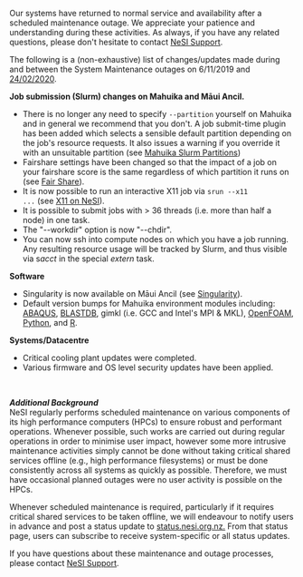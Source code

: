 Our systems have returned to normal service and availability after a
scheduled maintenance outage. We appreciate your patience and
understanding during these activities. As always, if you have any
related questions, please don't hesitate to contact [NeSI
Support](https://support.nesi.org.nz/hc/en-gb/articles/360000748496-User-support).

The following is a (non-exhaustive) list of changes/updates made during
and between the System Maintenance outages on 6/11/2019 and
[24/02/2020](https://status.nesi.org.nz/incidents/5yvnqfvrn87n).

**Job submission (Slurm) changes on Mahuika and Māui Ancil.**

-   There is no longer any need to specify `--partition` yourself on
    Mahuika and in general we recommend that you don\'t. A job
    submit-time plugin has been added which selects a sensible default
    partition depending on the job\'s resource requests. It also issues
    a warning if you override it with an unsuitable partition
    (see [Mahuika Slurm
    Partitions](https://support.nesi.org.nz/hc/en-gb/articles/360000204076))
-   Fairshare settings have been changed so that the impact of a job on
    your fairshare score is the same regardless of which partition it
    runs on (see [Fair
    Share](https://support.nesi.org.nz/hc/en-gb/articles/360000743536)).
-   It is now possible to run an interactive X11 job via
    `srun --x11 ...` (see [X11 on
    NeSI](https://support.nesi.org.nz/hc/en-gb/articles/360001075975)).
-   It is possible to submit jobs with \> 36 threads (i.e. more than
    half a node) in one task.
-   The \"\--workdir\" option is now \"\--chdir\".
-   You can now ssh into compute nodes on which you have a job running.
    Any resulting resource usage will be tracked by Slurm, and thus
    visible via s*acct* in the special *extern* task.

**Software**

-   Singularity is now available on Māui Ancil (see
    [Singularity](https://support.nesi.org.nz/hc/en-gb/articles/360001107916)).
-   Default version bumps for Mahuika environment modules including:
    [ABAQUS](https://support.nesi.org.nz/hc/en-gb/articles/212457807),
    [BLASTDB](https://support.nesi.org.nz/hc/en-gb/articles/208619807),
    gimkl (i.e. GCC and Intel\'s MPI & MKL),
    [OpenFOAM](https://support.nesi.org.nz/hc/en-gb/articles/360000810556),
    [Python](https://support.nesi.org.nz/hc/en-gb/articles/207782537),
    and [R](https://support.nesi.org.nz/hc/en-gb/articles/209338087).

**Systems/Datacentre**

-   Critical cooling plant updates were completed.
-   Various firmware and OS level security updates have been applied.

 

***Additional Background***\
NeSI regularly performs scheduled maintenance on various components of
its high performance computers (HPCs) to ensure robust and performant
operations. Whenever possible, such works are carried out during regular
operations in order to minimise user impact, however some more intrusive
maintenance activities simply cannot be done without taking critical
shared services offline (e.g., high performance filesystems) or must be
done consistently across all systems as quickly as possible. Therefore,
we must have occasional planned outages were no user activity is
possible on the HPCs.

Whenever scheduled maintenance is required, particularly if it requires
critical shared services to be taken offline, we will endeavour to
notify users in advance and post a status update
to [status.nesi.org.nz.](https://status.nesi.org.nz/) From that status
page, users can subscribe to receive system-specific or all status
updates.

If you have questions about these maintenance and outage processes,
please contact [NeSI Support](mailto:support@nesi.org.nz).
